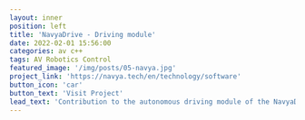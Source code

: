 ```yaml
---
layout: inner
position: left
title: 'NavyaDrive - Driving module'
date: 2022-02-01 15:56:00
categories: av c++ 
tags: AV Robotics Control
featured_image: '/img/posts/05-navya.jpg'
project_link: 'https://navya.tech/en/technology/software'
button_icon: 'car'
button_text: 'Visit Project'
lead_text: 'Contribution to the autonomous driving module of the NavyaDrive software'
---
```

